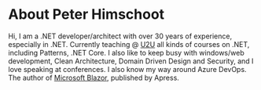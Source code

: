 # About Peter Himschoot

Hi, I am a .NET developer/architect with over 30 years of experience, especially in .NET. Currently teaching @ [U2U](https://www.u2u.be) all kinds of courses on .NET, including Patterns, .NET Core. I also like to keep busy with windows/web development, Clean Architecture, Domain Driven Design and Security, and I love speaking at conferences. I also know my way around Azure DevOps. The author of [Microsoft Blazor](https://link.springer.com/book/10.1007/978-1-4842-7845-1), published by Apress.


<!--
### Hi there 👋

**PeterHimschoot/PeterHimschoot** is a ✨ _special_ ✨ repository because its `README.md` (this file) appears on your GitHub profile.

Here are some ideas to get you started:

- 🔭 I’m currently working on ...
- 🌱 I’m currently learning ...
- 👯 I’m looking to collaborate on ...
- 🤔 I’m looking for help with ...
- 💬 Ask me about ...
- 📫 How to reach me: ...
- 😄 Pronouns: ...
- ⚡ Fun fact: ...
-->
